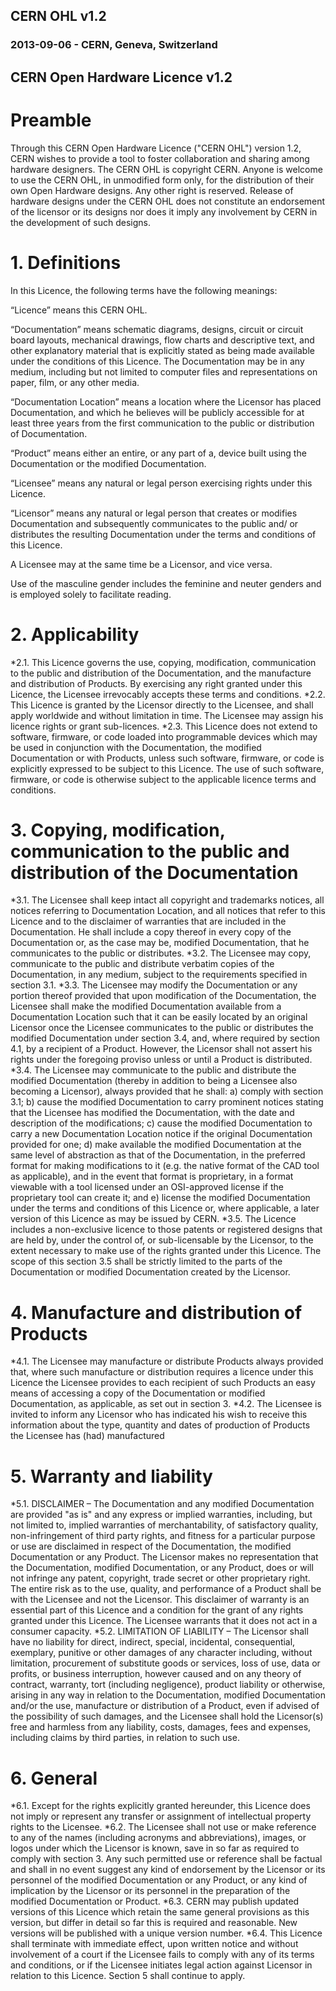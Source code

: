 ## CERN OHL v1.2 ##
### 2013-09-06 - CERN, Geneva, Switzerland ###

## CERN Open Hardware Licence v1.2 ##

# Preamble #
Through this CERN Open Hardware Licence ("CERN OHL") version 1.2, CERN wishes to provide a tool to foster collaboration and sharing among hardware designers. The CERN OHL is copyright CERN. Anyone is welcome to use the CERN OHL, in unmodified form only, for the distribution of their own Open Hardware designs. Any other right is reserved. Release of hardware designs under the CERN OHL does not constitute an endorsement of the licensor or its designs nor does it imply any involvement by CERN in the development of such designs.

# 1. Definitions #
In this Licence, the following terms have the following meanings:

“Licence” means this CERN OHL.

“Documentation” means schematic diagrams, designs, circuit or circuit board layouts, mechanical drawings, flow charts and descriptive text, and other explanatory material that is explicitly stated as being made available under the conditions of this Licence. The Documentation may be in any medium, including but not limited to computer files and representations on paper, film, or any other media.

“Documentation Location” means a location where the Licensor has placed Documentation, and which he believes will be publicly accessible for at least three years from the first communication to the public or distribution of Documentation.

“Product” means either an entire, or any part of a, device built using the Documentation or the modified Documentation.

“Licensee” means any natural or legal person exercising rights under this Licence.

“Licensor” means any natural or legal person that creates or modifies Documentation and subsequently communicates to the public and/ or distributes the resulting Documentation under the terms and conditions of this Licence.

A Licensee may at the same time be a Licensor, and vice versa.

Use of the masculine gender includes the feminine and neuter genders and is employed solely to facilitate reading.

# 2. Applicability #
*2.1. This Licence governs the use, copying, modification, communication to the public and distribution of the Documentation, and the manufacture and distribution of Products. By exercising any right granted under this Licence, the Licensee irrevocably accepts these terms and conditions.
*2.2. This Licence is granted by the Licensor directly to the Licensee, and shall apply worldwide and without limitation in time. The Licensee may assign his licence rights or grant sub-licences.
*2.3. This Licence does not extend to software, firmware, or code loaded into programmable devices which may be used in conjunction with the Documentation, the modified Documentation or with Products, unless such software, firmware, or code is explicitly expressed to be subject to this Licence. The use of such software, firmware, or code is otherwise subject to the applicable licence terms and conditions.

# 3. Copying, modification, communication to the public and distribution of the Documentation #
*3.1. The Licensee shall keep intact all copyright and trademarks notices, all notices referring to Documentation Location, and all notices that refer to this Licence and to the disclaimer of warranties that are included in the Documentation. He shall include a copy thereof in every copy of the Documentation or, as the case may be, modified Documentation, that he communicates to the public or distributes.
*3.2. The Licensee may copy, communicate to the public and distribute verbatim copies of the Documentation, in any medium, subject to the requirements specified in section 3.1.
*3.3. The Licensee may modify the Documentation or any portion thereof provided that upon modification of the Documentation, the Licensee shall make the modified Documentation available from a Documentation Location such that it can be easily located by an original Licensor once the Licensee communicates to the public or distributes the modified Documentation under section 3.4, and, where required by section 4.1, by a recipient of a Product. However, the Licensor shall not assert his rights under the foregoing proviso unless or until a Product is distributed.
*3.4. The Licensee may communicate to the public and distribute the modified Documentation (thereby in addition to being a Licensee also becoming a Licensor), always provided that he shall:
a) comply with section 3.1;
b) cause the modified Documentation to carry prominent notices stating that the Licensee has modified the Documentation, with the date and description of the modifications;
c) cause the modified Documentation to carry a new Documentation Location notice if the original Documentation provided for one;
d) make available the modified Documentation at the same level of abstraction as that of the Documentation, in the preferred format for making modifications to it (e.g. the native format of the CAD tool as applicable), and in the event that format is proprietary, in a format viewable with a tool licensed under an OSI-approved license if the proprietary tool can create it; and
e) license the modified Documentation under the terms and conditions of this Licence or, where applicable, a later version of this Licence as may be issued by CERN.
*3.5. The Licence includes a non-exclusive licence to those patents or registered designs that are held by, under the control of, or sub-licensable by the Licensor, to the extent necessary to make use of the rights granted under this Licence. The scope of this section 3.5 shall be strictly limited to the parts of the Documentation or modified Documentation created by the Licensor.

# 4. Manufacture and distribution of Products #
*4.1. The Licensee may manufacture or distribute Products always provided that, where such manufacture or distribution requires a licence under this Licence the Licensee provides to each recipient of such Products an easy means of accessing a copy of the Documentation or modified Documentation, as applicable, as set out in section 3.
*4.2. The Licensee is invited to inform any Licensor who has indicated his wish to receive this information about the type, quantity and dates of production of Products the Licensee has (had) manufactured

# 5. Warranty and liability #
*5.1. DISCLAIMER – The Documentation and any modified Documentation are provided "as is" and any express or implied warranties, including, but not limited to, implied warranties of merchantability, of satisfactory quality, non-infringement of third party rights, and fitness for a particular purpose or use are disclaimed in respect of the Documentation, the modified Documentation or any Product. The Licensor makes no representation that the Documentation, modified Documentation, or any Product, does or will not infringe any patent, copyright, trade secret or other proprietary right. The entire risk as to the use, quality, and performance of a Product shall be with the Licensee and not the Licensor. This disclaimer of warranty is an essential part of this Licence and a condition for the grant of any rights granted under this Licence. The Licensee warrants that it does not act in a consumer capacity.
*5.2. LIMITATION OF LIABILITY – The Licensor shall have no liability for direct, indirect, special, incidental, consequential, exemplary, punitive or other damages of any character including, without limitation, procurement of substitute goods or services, loss of use, data or profits, or business interruption, however caused and on any theory of contract, warranty, tort (including negligence), product liability or otherwise, arising in any way in relation to the Documentation, modified Documentation and/or the use, manufacture or distribution of a Product, even if advised of the possibility of such damages, and the Licensee shall hold the Licensor(s) free and harmless from any liability, costs, damages, fees and expenses, including claims by third parties, in relation to such use.

# 6. General #
*6.1. Except for the rights explicitly granted hereunder, this Licence does not imply or represent any transfer or assignment of intellectual property rights to the Licensee.
*6.2. The Licensee shall not use or make reference to any of the names (including acronyms and abbreviations), images, or logos under which the Licensor is known, save in so far as required to comply with section 3. Any such permitted use or reference shall be factual and shall in no event suggest any kind of endorsement by the Licensor or its personnel of the modified Documentation or any Product, or any kind of implication by the Licensor or its personnel in the preparation of the modified Documentation or Product.
*6.3. CERN may publish updated versions of this Licence which retain the same general provisions as this version, but differ in detail so far this is required and reasonable. New versions will be published with a unique version number.
*6.4. This Licence shall terminate with immediate effect, upon written notice and without involvement of a court if the Licensee fails to comply with any of its terms and conditions, or if the Licensee initiates legal action against Licensor in relation to this Licence. Section 5 shall continue to apply.
